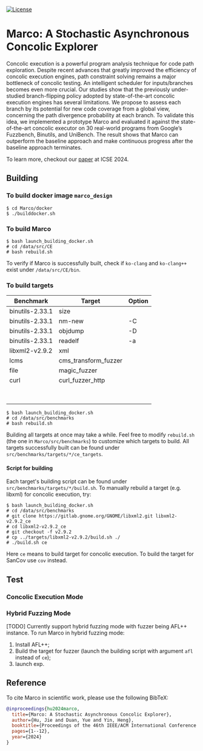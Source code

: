 [![License](https://img.shields.io/badge/License-Apache%202.0-blue.svg)](https://opensource.org/licenses/Apache-2.0)

# Marco: A Stochastic Asynchronous Concolic Explorer

Concolic execution is a powerful program analysis technique for code path exploration. Despite recent advances that greatly improved the efficiency of concolic execution engines, path constraint solving remains a major bottleneck of concolic testing. An intelligent scheduler for inputs/branches becomes even more crucial. Our studies show that the previously under-studied branch-flipping policy adopted by state-of-the-art concolic execution engines has several limitations. We propose to assess each branch by its potential for new code coverage from a global view, concerning the path divergence probability at each branch. To validate this idea, we implemented a prototype Marco and evaluated it against the state-of-the-art concolic executor on 30 real-world programs from Google’s Fuzzbench, Binutils, and UniBench. The result shows that Marco can outperform the baseline approach and make continuous progress after the baseline approach terminates.

To learn more, checkout our [paper](https://dl.acm.org/doi/pdf/10.1145/3597503.3623301) at ICSE 2024.


<!-- ## Directory structure

```
Marco
├── docker
│   ├── builddocker.sh
│   └── Dockerfile
├── launch.sh
├── readme.md
├── run_icse.sh
├── run.sh
└── src
    ├── CE
    └── scheduler
``` -->


## Building

### To build docker image `marco_design`

```
$ cd Marco/docker 
$ ./builddocker.sh
```

### To build Marco
```
$ bash launch_building_docker.sh
# cd /data/src/CE
# bash rebuild.sh
```

To verify if Marco is successfully built, check if `ko-clang` and `ko-clang++` exist under `/data/src/CE/bin`.

### To build targets

| Benchmark       	| Target               	| Option 	|
|-----------------	|----------------------	|--------	|
| binutils-2.33.1 	| size                 	|        	|
| binutils-2.33.1 	| nm-new               	| -C     	|
| binutils-2.33.1 	| objdump              	| -D     	|
| binutils-2.33.1 	| readelf              	| -a     	|
| libxml2-v2.9.2  	| xml                  	|        	|
| lcms            	| cms_transform_fuzzer 	|        	|
| file            	| magic_fuzzer         	|        	|
| curl            	| curl_fuzzer_http     	|        	|
|                 	|                      	|        	|
|                 	|                      	|        	|
|                 	|                      	|        	|
|                 	|                      	|        	|
|                 	|                      	|        	|
|                 	|                      	|        	|
|                 	|                      	|        	|
|                 	|                      	|        	|

```
$ bash launch_building_docker.sh
# cd /data/src/benchmarks
# bash rebuild.sh
```

Building all targets at once may take a while. Feel free to modify `rebuild.sh` (the one in `Marco/src/benchmarks`) to customize which targets to build. All targets successfully built can be found under `src/benchmarks/targets/*/ce_targets`.

#### Script for building
Each target's building script can be found under `src/benchmarks/targets/*/build.sh`. To manually rebuild a target (e.g. libxml) for concolic execution, try: 
```
$ bash launch_building_docker.sh
# cd /data/src/benchmarks
# git clone https://gitlab.gnome.org/GNOME/libxml2.git libxml2-v2.9.2_ce
# cd libxml2-v2.9.2_ce
# git checkout -f v2.9.2
# cp ../targets/libxml2-v2.9.2/build.sh ./
# ./build.sh ce
```
Here `ce` means to build target for concolic execution. To build the target for SanCov use `cov` instead. 


## Test



### Concolic Execution Mode


### Hybrid Fuzzing Mode

[TODO] Currently support hybrid fuzzing mode with fuzzer being AFL++ instance. To run Marco in hybrid fuzzing mode:

1. Install AFL++;
2. Build the target for fuzzer (launch the building script with argument `afl` instead of `ce`);
3. launch exp.



## Reference

To cite Marco in scientific work, please use the following BibTeX:

``` bibtex
@inproceedings{hu2024marco,
  title={Marco: A Stochastic Asynchronous Concolic Explorer},
  author={Hu, Jie and Duan, Yue and Yin, Heng},
  booktitle={Proceedings of the 46th IEEE/ACM International Conference on Software Engineering},
  pages={1--12},
  year={2024}
}
```